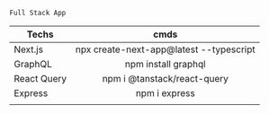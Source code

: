```
Full Stack App
```

| Techs    |      cmds     |
|----------|:-------------:|
| Next.js |  npx create-next-app@latest --typescript |
| GraphQL | npm install graphql |
| React Query | npm i @tanstack/react-query |
| Express | npm i express |
|  |  |
